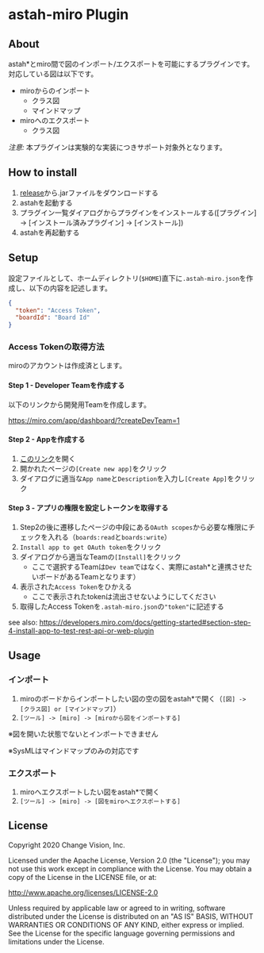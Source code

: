 # astah-miro Plugin
## About

astah*とmiro間で図のインポート/エクスポートを可能にするプラグインです。
対応している図は以下です。

- miroからのインポート
    - クラス図
    - マインドマップ
- miroへのエクスポート
    - クラス図

*注意:* 本プラグインは実験的な実装につきサポート対象外となります。

## How to install

1. [release](https://github.com/ChangeVision/astah-miro-plugin/releases)から.jarファイルをダウンロードする
1. astahを起動する
1. プラグイン一覧ダイアログからプラグインをインストールする([プラグイン] -> [インストール済みプラグイン] -> [インストール])
1. astahを再起動する

## Setup

設定ファイルとして、ホームディレクトリ(`$HOME`)直下に`.astah-miro.json`を作成し、以下の内容を記述します。

```json
{
  "token": "Access Token",
  "boardId": "Board Id"
}
```

### Access Tokenの取得方法
miroのアカウントは作成済とします。

#### Step 1 - Developer Teamを作成する

以下のリンクから開発用Teamを作成します。

https://miro.com/app/dashboard/?createDevTeam=1

#### Step 2 - Appを作成する

1. [このリンク](https://miro.com/app/settings/user-profile/apps)を開く
1. 開かれたページの`[Create new app]`をクリック
1. ダイアログに適当な`App name`と`Description`を入力し`[Create App]`をクリック


#### Step 3 - アプリの権限を設定しトークンを取得する

1. Step2の後に遷移したページの中段にある`OAuth scopes`から必要な権限にチェックを入れる（`boards:read`と`boards:write`）
1. `Install app to get OAuth token`をクリック
1. ダイアログから適当なTeamの`[Install]`をクリック
    - ここで選択するTeamは`Dev team`ではなく、実際にastah*と連携させたいボードがあるTeamとなります）
1. 表示された`Access Token`をひかえる
    - ここで表示されたtokenは流出させないようにしてください
1. 取得したAccess Tokenを`.astah-miro.json`の`"token"`に記述する

see also: https://developers.miro.com/docs/getting-started#section-step-4-install-app-to-test-rest-api-or-web-plugin

## Usage

### インポート

1. miroのボードからインポートしたい図の空の図をastah*で開く（`[図] -> [クラス図] or [マインドマップ]`）
1. `[ツール] -> [miro] -> [miroから図をインポートする]`

※図を開いた状態でないとインポートできません

※SysMLはマインドマップのみの対応です

### エクスポート

1. miroへエクスポートしたい図をastah*で開く
1. `[ツール] -> [miro] -> [図をmiroへエクスポートする]`


## License

Copyright 2020 Change Vision, Inc.

Licensed under the Apache License, Version 2.0 (the "License"); you may not use this work except in compliance with the License. You may obtain a copy of the License in the LICENSE file, or at:

http://www.apache.org/licenses/LICENSE-2.0

Unless required by applicable law or agreed to in writing, software distributed under the License is distributed on an "AS IS" BASIS, WITHOUT WARRANTIES OR CONDITIONS OF ANY KIND, either express or implied. See the License for the specific language governing permissions and limitations under the License.
